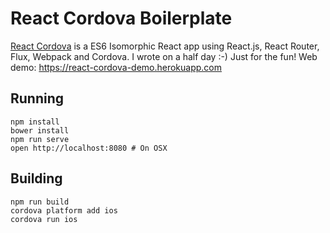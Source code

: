 # React Cordova Boilerplate

[React Cordova](https://github.com/rgaidot/react-cordova) is a ES6 Isomorphic
React app using React.js, React Router, Flux, Webpack and Cordova.
I wrote on a half day :-) Just for the fun!
Web demo: https://react-cordova-demo.herokuapp.com 

## Running

```
npm install
bower install
npm run serve
open http://localhost:8080 # On OSX
```

## Building

```
npm run build
cordova platform add ios
cordova run ios
```
